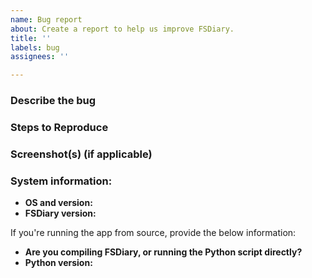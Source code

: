 ```yaml
---
name: Bug report
about: Create a report to help us improve FSDiary.
title: ''
labels: bug
assignees: ''

---
```


### Describe the bug


### Steps to Reproduce


### Screenshot(s) (if applicable)


### System information:
 - **OS and version:**
 - **FSDiary version:**

If you're running the app from source, provide the below information:
 - **Are you compiling FSDiary, or running the Python script directly?**
 - **Python version:**
